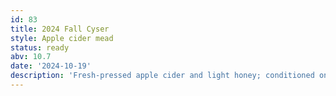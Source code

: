 ```yaml
---
id: 83
title: 2024 Fall Cyser
style: Apple cider mead
status: ready
abv: 10.7
date: '2024-10-19'
description: 'Fresh-pressed apple cider and light honey; conditioned on Honeycrisp, Snow Sweet, and Shizuka apples. Backsweetened with orange blossom honey.'
---
```

